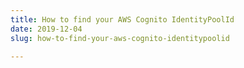 ```yaml
---
title: How to find your AWS Cognito IdentityPoolId
date: 2019-12-04
slug: how-to-find-your-aws-cognito-identitypoolid

---
```

